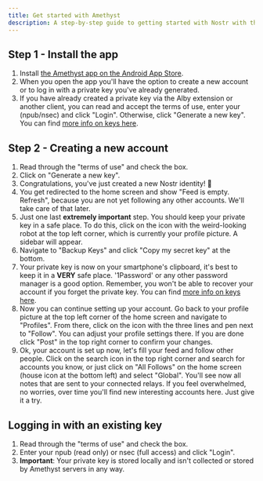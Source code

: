 ```yaml
---
title: Get started with Amethyst
description: A step-by-step guide to getting started with Nostr with the Amethyst Android client.
---
```


## Step 1 - Install the app

1. Install [the Amethyst app on the Android App Store](https://play.google.com/store/apps/details?id=com.vitorpamplona.amethyst).
1. When you open the app you'll have the option to create a new account or to log in with a private key you've already generated.
1. If you have already created a private key via the Alby extension or another client, you can read and accept the terms of use, enter your (npub/nsec) and click "Login". Otherwise, click "Generate a new key". You can find [more info on keys here](/en/get-started#understanding-keys).

## Step 2 - Creating a new account

1. Read through the "terms of use" and check the box.
1. Click on "Generate a new key".
1. Congratulations, you've just created a new Nostr identity! 🤙
1. You get redirected to the home screen and show "Feed is empty. Refresh", because you are not yet following any other accounts. We'll take care of that later.
1. Just one last **extremely important** step. You should keep your private key in a safe place. To do this, click on the icon with the weird-looking robot at the top left corner, which is currently your profile picture. A sidebar will appear.
1. Navigate to "Backup Keys" and click "Copy my secret key" at the bottom.
1. Your private key is now on your smartphone's clipboard, it's best to keep it in a **VERY** safe place. '1Password' or any other password manager is a good option. Remember, you won't be able to recover your account if you forget the private key. You can find [more info on keys here](/en/get-started#understanding-keys).
1. Now you can continue setting up your account. Go back to your profile picture at the top left corner of the home screen and navigate to "Profiles". From there, click on the icon with the three lines and pen next to "Follow". You can adjust your profile settings there. If you are done click "Post" in the top right corner to confirm your changes.
1. Ok, your account is set up now, let's fill your feed and follow other people. Click on the search icon in the top right corner and search for accounts you know, or just click on "All Follows" on the home screen (house icon at the bottom left) and select "Global". You'll see now all notes that are sent to your connected relays. If you feel overwhelmed, no worries, over time you'll find new interesting accounts here. Just give it a try.

## Logging in with an existing key

1. Read through the "terms of use" and check the box.
1. Enter your npub (read only) or nsec (full access) and click "Login".
1. **Important**: Your private key is stored locally and isn't collected or stored by Amethyst servers in any way.
